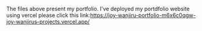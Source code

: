 The files above present my portfolio. I've deployed my portdfolio website using vercel please click this link:https://joy-wanjiru-portfolio-m6x6c0qgw-joy-wanjirus-projects.vercel.app/

